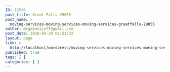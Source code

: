 ```yaml
---
ID: 12536
post_title: Great Falls 29055
post_name: >
  moving-services-moving-services-moving-services-greatfalls-29055
author: mrgabonijeff@gmail.com
post_date: 2018-03-28 01:51:32
layout: page
link: >
  http://localhost/wordpress/moving-services-moving-services-moving-services-greatfalls-29055/
published: true
tags: [ ]
categories: [ ]
---
```

